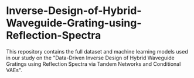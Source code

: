 # Inverse-Design-of-Hybrid-Waveguide-Grating-using-Reflection-Spectra
This repository contains the full dataset and machine learning models used in our study on the "Data-Driven Inverse Design of Hybrid Waveguide Gratings using Reflection Spectra via Tandem Networks and Conditional VAEs".
